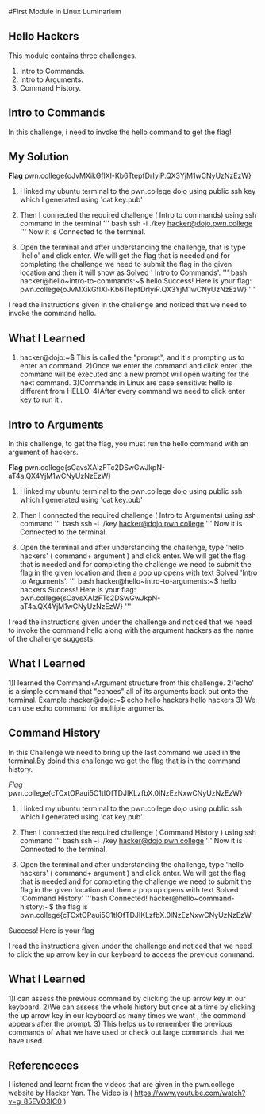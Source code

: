 #First Module in Linux Luminarium

## Hello Hackers
This module contains three challenges.
  1) Intro to Commands.
  2) Intro to Arguments.
  3) Command History.

## Intro to Commands 
In this challenge, i need to invoke the hello command to get the flag!

## My Solution
**Flag** 
pwn.college{oJvMXikGflXl-Kb6TtepfDrIyiP.QX3YjM1wCNyUzNzEzW}
1) I linked my ubuntu terminal to the pwn.college dojo using public ssh key which I generated using 'cat key.pub'

2) Then I connected the required challenge ( Intro to commands) using ssh command in the terminal
''' bash
ssh -i ./key hacker@dojo.pwn.college
'''
Now it is Connected to the terminal.

3) Open the terminal and after understanding the challenge, that is type 'hello' and click enter. We will get the flag that is needed and for completing the challenge we need 
to submit the flag in  the given location and then it will show as Solved ' Intro to Commands'.
''' bash
hacker@hello~intro-to-commands:~$ hello
Success! Here is your flag:
pwn.college{oJvMXikGflXl-Kb6TtepfDrIyiP.QX3YjM1wCNyUzNzEzW}
'''

I read the instructions given in the challenge and noticed that we need to invoke the command hello.

## What I Learned 
1) hacker@dojo:~$
This is called the "prompt", and it's prompting us to enter an command.
2)Once we enter the command and click enter ,the command will be executed and a new prompt will open waiting for the next command.
3)Commands in Linux are case sensitive: hello is different from HELLO.
4)After every command we need to click enter key to run it .

## Intro to Arguments 
In this challenge, to get the flag, you must run the hello command with an 
argument of hackers.

**Flag** 
pwn.college{sCavsXAIzFTc2DSwGwJkpN-aT4a.QX4YjM1wCNyUzNzEzW}

1) I linked my ubuntu terminal to the pwn.college dojo using public ssh which I generated using 'cat key.pub'

2) Then I connected the required challenge ( Intro to Arguments) using ssh command 
''' bash
ssh -i ./key hacker@dojo.pwn.college
'''
Now it is Connected to the terminal.

3) Open the terminal and after understanding the challenge, type 'hello hackers' 
( command+ argument ) and click enter. We will get the flag that is needed and for completing the challenge we need to submit the flag in the given location and then a 
pop up opens with text Solved 'Intro to Arguments'.
''' bash
hacker@hello~intro-to-arguments:~$ hello hackers
Success! Here is your flag:
pwn.college{sCavsXAIzFTc2DSwGwJkpN-aT4a.QX4YjM1wCNyUzNzEzW}
'''

I read the instructions given under the challenge and noticed that we need to invoke the command hello along with the argument hackers as the name of the challenge suggests.

## What I Learned 
1)I learned the Command+Argument structure from this challenge.
2)'echo' is a simple command that "echoes" all of its arguments back out onto the terminal.
Example :hacker@dojo:~$ echo hello hackers
hello hackers
3) We can use echo command for multiple arguments.

## Command History
In this Challenge we need to bring up the last command we used in the terminal.By doind this challenge we get the flag that is in the command history.

*Flag* 
pwn.college{cTCxtOPaui5C1tIOfTDJIKLzfbX.0lNzEzNxwCNyUzNzEzW}
1) I linked my ubuntu terminal to the pwn.college dojo using public ssh which I generated using 'cat key.pub'.

2) Then I connected the required challenge ( Command History ) using ssh command 
''' bash
ssh -i ./key hacker@dojo.pwn.college
'''
Now it is Connected to the terminal.

3) Open the terminal and after understanding the challenge, type 'hello hackers' 
( command+ argument ) and click enter. We will get the flag that is needed and for completing the challenge we need to submit the flag in the given location and then a 
pop up opens with text Solved 'Command History'
'''bash
Connected!
hacker@hello~command-history:~$ the flag is pwn.college{cTCxtOPaui5C1tIOfTDJIKLzfbX.0lNzEzNxwCNyUzNzEzW

Success! Here is your flag

I read the instructions given under the challenge and noticed that we need to click the up arrow key in our keyboard to access the previous command.

## What I Learned 
1)I can assess the previous command by clicking the up arrow key in our keyboard.
2)We can assess the whole history but once at a time by clicking the up arrow key in our keyboard as many times we want , the command appears after the prompt.
3) This helps us to remember the previous commands of what we have used or check out large commands that we have used.

## Referenceces
I listened and learnt from the videos that are given in the pwn.college website by Hacker Yan.
The Video is ( https://www.youtube.com/watch?v=g_85EVO3IC0 )
